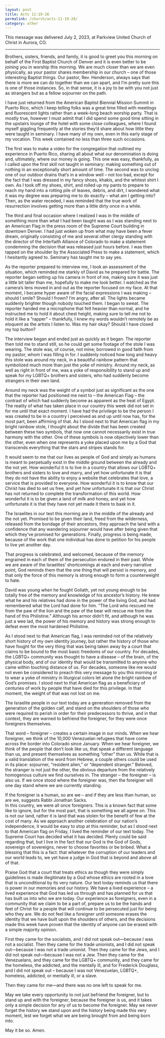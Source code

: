 ```yaml
---
layout: post
title: Acts 11:19-26
permalink: /church/acts-11-19-26/
category: other
---
```

This message was delivered July 2, 2023, at Parkview United Church of Christ in Aurora, CO.

* * * 

Brothers, sisters, friends, and family, it is good to greet you this morning on behalf of the First Baptist Church of Denver and it is even better to be joining you in worship this morning. We are much closer than we are even physically, as your pastor shares membership in our church – one of those interesting Baptist things. Our pastor, Rev. Henderson, always says that there is more we can do together than we can apart, and I’m pretty sure this is one of those instances. So, in that sense, it is a joy to be with you not just as strangers but as a fellow sojourner on the path.

I have just returned from the American Baptist Biennial Mission Summit in Puerto Rico, which I keep telling folks was a great time filled with meetings and fluorescent lights rather than a week-long beach worship party. That is mostly true, however I must admit that I did spend some good time sitting in the upstairs lounge of the hotel with some close colleagues, where I found myself giggling frequently at the stories they’d share about how little they were taught in seminary. I have many of my own, even in this early stage of my vocation. This week contained no less than three such occasions.

The first was to make a video for the congregation that outlined my experience in Puerto Rico, sharing all about what our denomination is doing and, ultimately, where our money is going. This one was easy, thankfully, as I called upon the first skill not taught in seminary: making something out of nothing in an exceptionally short amount of time. 
The second was to unclog one of our outdoor drains that’s in a window well – not too bad, except for the fact that I was dressed in my fancy shoes, khakis, and the whitest shirt I own. As I took off my shoes, shirt, and rolled up my pants to prepare to reach my hand into a rotting pile of leaves, debris, and dirt, I wondered what it was my degree was preparing me to do exactly – what am I getting into? Then, as the water receded, I was reminded that the true work of resurrection involves getting more than a little dirty once in a while.


The third and final occasion where I realized I was in the middle of something more than what I had been taught was as I was standing next to an American Flag in the press room of the Supreme Court building in downtown Denver. I had just woken up from what may have been a fever dream, originally consisting of me and several other clergy standing with the director of the Interfaith Alliance of Colorado to make a statement condemning the decision that was released just hours before. I was then tapped on the shoulder by the Associated Press to make a statement, which I hesitantly agreed to. Seminary has taught me to say yes.

As the reporter prepared to interview me, I took an assessment of the situation, which reminded me starkly of David as he prepared for battle. The reporter began setting up his camera in front of me, making sure it was just a little bit taller than me, hopefully to make me look better. I watched as the camera’s lens moved in and out as the reporter focused on my face. At that moment, I became hyper aware of the facial expressions I was making – should I smile? Should I frown? I’m angry, after all. 
The lights became suddenly brighter though nobody touched them. I began to sweat. The reporter handed me a microphone that felt heavier than normal, and he instructed me to hold it about chest height, making sure to tell me not to hold it like a “rapper” – thankfully, I knew my words wouldn’t remotely be as eloquent as the artists I listen to. Was my hair okay? Should I have closed my top button?

The interview began and ended just as quickly as it began. The reporter then told me to stand still, so he could get some footage of the stole I was wearing. The stole was, of course, not mine; borrowed in good faith from my pastor, whom I was filling in for. I suddenly noticed how long and heavy this stole was around my neck, in a beautiful rainbow pattern that symbolized much more than just the yoke of ministry. Around my neck, as well as right in front of me, was a yoke of responsibility to stand up and speak for my LGBTQ+ brothers and sisters, who had suddenly become strangers in their own land. 

Around my neck was the weight of a symbol just as significant as the one that the reporter had positioned me next to – the American Flag – the contrast of which had suddenly become as apparent as the heat of Egypt.
The reality of what has taken place in our country this week did not set in for me until that exact moment. I have had the privilege to be the person I was created to be in a country I perceived as and up until now has, for the most part, been affirming of that. As I stood next to that American flag in my bright rainbow stole, I thought about the divide that has been created between these two symbols, that now one cannot necessarily exist in true harmony with the other. One of these symbols is now objectively lower than the other, even when one represents a yoke placed upon me by a God that transcends everything that the stars and stripes stands for.

It would seem to me that our lives as people of God and simply as humans is meant to perpetually exist in the middle ground between the already and the not yet. 
How wonderful it is to live in a country that allows our LGBTQ+ brothers and sisters to love and marry, and yet how unfortunate it is that they do not have the ability to enjoy a website that celebrates that love, a service that is provided to everyone. How wonderful it is to know that our Christ has died to set us free, and yet how unfortunate it is that our Christ has not returned to complete the transformation of this world. How wonderful it is to be given a land of milk and honey, and yet how unfortunate it is that they have not yet made it there to bask in it.
	
The Israelites in our text this morning are in the middle of the already and the not yet. Promised to be given their land, freed from the wilderness, released from the bondage of their ancestors, they approach the land with a confidence that any wandering sojourner would have after being given that which they’ve promised for generations. Finally, progress is being made, because of the work that one individual has done to petition for his people to live yet another day. 

That progress is celebrated, and welcomed, because of the memory engrained in each of them of the persecution endured in their past. While we are aware of the Israelites’ shortcomings at each and every narrative point, God reminds them that the one thing that will persist is memory, and that only the force of this memory is strong enough to form a counterweight to hate. 

David was young when he fought Goliath, yet not young enough to be totally free of the memory and knowledge of his ancestor’s history. He knew what he and his relatives had done in the power of the living God, and had remembered what the Lord had done for him. “The Lord who rescued me from the paw of the lion and the paw of the bear will rescue me from the hand of this Philistine.” Although his armor didn’t fit, and although he was just a wee lad, the power of his memory and history was strong enough to defeat even the most hardened Philistine.
	

As I stood next to that American flag, I was reminded not of the relatively short history of my own identity journey, but rather the history of those who have fought for the very thing that was being taken away by a court that claims to be bound to the most basic freedoms of our country. For decades, the LGBTQ+ community was thought to have a disease – of the brain, of the physical body, and of our identity that would be transmitted to anyone who came within touching distance of us. For decades, someone like me would not even be considered to preach this very message to you this morning or to wear a yoke of ministry in liturgical colors let alone the bright rainbow of God’s promises. I stood next to that American flag as a beneficiary of centuries of work by people that have died for this privilege. In that moment, the weight of that was not lost on me.
	




The Israelite people in our text today are a generation removed from the generation of the golden calf, and stand on the shoulders of those who were required to perish in order for their predecessors to thrive, and in that context, they are warned to befriend the foreigner, for they were once foreigners themselves.

That word – foreigner – creates a certain image in our minds. When we hear foreigner, we think of the 10,000 Venezuelan refugees that have come across the border into Colorado since January. When we hear foreigner, we think of the people that don’t look like us, that speak a different language than us, and present themselves as something “other” than us. While that is a valid translation of the word from Hebrew, a couple others could be used in its place: sojourner, “resident alien,” or “dependent stranger.”
Beloved, the stranger is not just the other, the obvious departure from the relatively homogenous culture we find ourselves in. The stranger – the foreigner – is also us. If we once stood where the foreigner was, then the foreigner will one day stand where we are currently standing. 

If the foreigner is a human, so are we – and if they are less than human, so are we, suggests Rabbi Jonathan Sacks.  
In this country, we were all once foreigners. This is a known fact that some like to ignore, but for the most part, that is something we all agree on. This is not our land, rather it is land that was stolen for the benefit of few at the cost of many. As we approach another celebration of our nation’s independence, it would be easy to stop at this reminder, but as I stood next to that American flag on Friday, I lived the reminder of our text today.
The Supreme Court has decided what it has decided. Plenty could be said regarding that, but I live in the fact that our God is the God of Gods, sovereign of sovereigns, never to choose favorites or be bribed. What a blessing that this is a fact: that whatever the corruption of our leaders and our world leads to, we yet have a judge in God that is beyond and above all of that. 


Praise God that a court that treats ethics as though they were simply guidelines is made illegitimate by a God whose ethics are rooted in a love that is unconditional by its very nature.
Our text today reminds us that there is power in our memories and our history. We have a lived experience – a lived experience that God has led us through and has planned for us that has built us into who we are today. Our experience as foreigners, even in a community that we claim to be a part of, prepare us to be the hands and feet of Christ for a people that will continue to be persecuted just for being who they are. We do not feel like a foreigner until someone erases the identity that we have built upon the shoulders of others, and the decisions made this week have proven that the identity of anyone can be erased with a simple majority opinion.

First they came for the socialists, and I did not speak out—because I was not a socialist. Then they came for the trade unionists, and I did not speak out—because I was not a trade unionist. Then they came for the Jews, and I did not speak out—because I was not a Jew. 
Then they came for the Venezuelans, and they came for the LGBTQ+ community, and they came for the homeless, the addicted, and the mentally ill, and for Frederick Douglass, and I did not speak out – because I was not Venezuelan, LGBTQ+, homeless, addicted, or mentally ill, or a slave.

Then they came for me—and there was no one left to speak for me.

May we take every opportunity to not just befriend the foreigner, but to stand up and with the foreigner, because the foreigner is us, and it takes only a simple decision for any of us to become the foreigner. May we never forget the history we stand upon and the history being made this very moment, lest we forget what we are being brought from and being born into.

May it be so. Amen.
